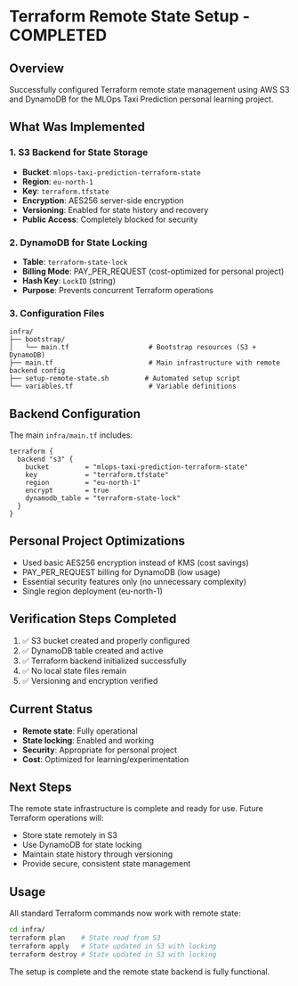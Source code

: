 # Terraform Remote State Setup - COMPLETED

## Overview
Successfully configured Terraform remote state management using AWS S3 and DynamoDB for the MLOps Taxi Prediction personal learning project.

## What Was Implemented

### 1. S3 Backend for State Storage
- **Bucket**: `mlops-taxi-prediction-terraform-state`
- **Region**: `eu-north-1`
- **Key**: `terraform.tfstate`
- **Encryption**: AES256 server-side encryption
- **Versioning**: Enabled for state history and recovery
- **Public Access**: Completely blocked for security

### 2. DynamoDB for State Locking
- **Table**: `terraform-state-lock`
- **Billing Mode**: PAY_PER_REQUEST (cost-optimized for personal project)
- **Hash Key**: `LockID` (string)
- **Purpose**: Prevents concurrent Terraform operations

### 3. Configuration Files
```
infra/
├── bootstrap/
│   └── main.tf                    # Bootstrap resources (S3 + DynamoDB)
├── main.tf                        # Main infrastructure with remote backend config
├── setup-remote-state.sh         # Automated setup script
└── variables.tf                   # Variable definitions
```

## Backend Configuration
The main `infra/main.tf` includes:
```hcl
terraform {
  backend "s3" {
    bucket         = "mlops-taxi-prediction-terraform-state"
    key            = "terraform.tfstate"
    region         = "eu-north-1"
    encrypt        = true
    dynamodb_table = "terraform-state-lock"
  }
}
```

## Personal Project Optimizations
- Used basic AES256 encryption instead of KMS (cost savings)
- PAY_PER_REQUEST billing for DynamoDB (low usage)
- Essential security features only (no unnecessary complexity)
- Single region deployment (eu-north-1)

## Verification Steps Completed
1. ✅ S3 bucket created and properly configured
2. ✅ DynamoDB table created and active
3. ✅ Terraform backend initialized successfully
4. ✅ No local state files remain
5. ✅ Versioning and encryption verified

## Current Status
- **Remote state**: Fully operational
- **State locking**: Enabled and working
- **Security**: Appropriate for personal project
- **Cost**: Optimized for learning/experimentation

## Next Steps
The remote state infrastructure is complete and ready for use. Future Terraform operations will:
- Store state remotely in S3
- Use DynamoDB for state locking
- Maintain state history through versioning
- Provide secure, consistent state management

## Usage
All standard Terraform commands now work with remote state:
```bash
cd infra/
terraform plan    # State read from S3
terraform apply   # State updated in S3 with locking
terraform destroy # State updated in S3 with locking
```

The setup is complete and the remote state backend is fully functional.

